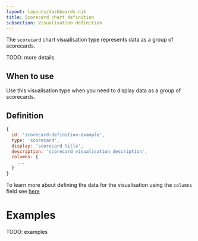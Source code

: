 ```yaml
---
layout: layouts/dashboards.njk
title: Scorecard chart definition
subsection: Visualisation definition
---
```


The `scorecard` chart visualisation type represents data as a group of scorecards.

TODO: more details

## When to use

Use this visualisation type when you need to display data as a group of scorecards. 

## Definition

```js
{
  id: 'scorecard-definition-example',
  type: 'scorecard',
  display: 'scorecard title',
  description: 'scorecard visualisation description',
  columns: {
    ...
  }
}
```

To learn more about defining the data for the visualisation using the `columns` field see [here](./visualisation-definition.md#targeting-data-in-a-dataset)

# Examples

TODO: examples
